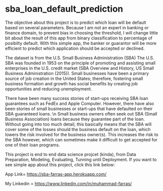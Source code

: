 # sba_loan_default_prediction

The objective about this project is to predict which loan will be default based on several parameters. Because I am not an expert in banking or finance domain, to prevent bias in choosing the threshold, I will change little bit about the result of this app from binary classification to percentage of posibilty default. With this simple app, the banker or guarantor will be more efficient to predict which application should be accepted or declined.

The dataset is from the U.S. Small Business Administration (SBA) The U.S. SBA was founded in 1953 on the principle of promoting and assisting small enterprises in the U.S. credit market (SBA Overview and History, US Small Business Administration (2015)). Small businesses have been a primary source of job creation in the United States; therefore, fostering small business formation and growth has social benefits by creating job opportunities and reducing unemployment. 

There have been many success stories of start-ups receiving SBA loan guarantees such as FedEx and Apple Computer. However, there have also been stories of small businesses or start-ups that have defaulted on their SBA guaranteed loans. \n Small business owners often seek out SBA (Small Business Association) loans because they guarantee part of the loan. Without going into too much detail, this basically means that the SBA will cover some of the losses should the business default on the loan, which lowers the risk involved for the business owner(s). This increases the risk to the SBA however, which can sometimes make it difficult to get accepted for one of their loan programs.

This project is end to end data science projcet (kinda), from Data Preparation, Modeling, Evaluating, Tunning until Deployment. If you want to see simple app about this project, click this link below:

App Link= https://sba-farras-app.herokuapp.com/

My Linkedin = https://www.linkedin.com/in/muhammad-farras/
